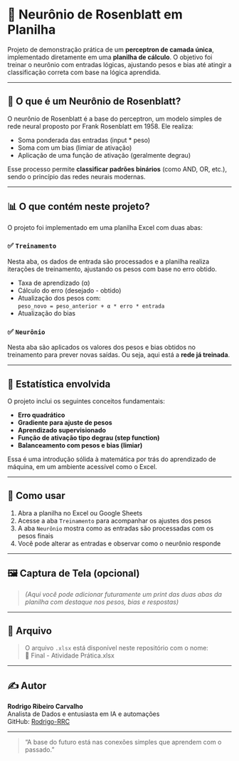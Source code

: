 # 🧠 Neurônio de Rosenblatt em Planilha

Projeto de demonstração prática de um **perceptron de camada única**, implementado diretamente em uma **planilha de cálculo**. O objetivo foi treinar o neurônio com entradas lógicas, ajustando pesos e bias até atingir a classificação correta com base na lógica aprendida.

---

## 📌 O que é um Neurônio de Rosenblatt?

O neurônio de Rosenblatt é a base do perceptron, um modelo simples de rede neural proposto por Frank Rosenblatt em 1958. Ele realiza:

- Soma ponderada das entradas (input * peso)
- Soma com um bias (limiar de ativação)
- Aplicação de uma função de ativação (geralmente degrau)

Esse processo permite **classificar padrões binários** (como AND, OR, etc.), sendo o princípio das redes neurais modernas.

---

## 📊 O que contém neste projeto?

O projeto foi implementado em uma planilha Excel com duas abas:

### ✅ `Treinamento`
Nesta aba, os dados de entrada são processados e a planilha realiza iterações de treinamento, ajustando os pesos com base no erro obtido.

- Taxa de aprendizado (α)
- Cálculo do erro (desejado - obtido)
- Atualização dos pesos com:  
  `peso_novo = peso_anterior + α * erro * entrada`
- Atualização do bias

### ✅ `Neurônio`
Nesta aba são aplicados os valores dos pesos e bias obtidos no treinamento para prever novas saídas. Ou seja, aqui está a **rede já treinada**.

---

## 🧮 Estatística envolvida

O projeto inclui os seguintes conceitos fundamentais:

- **Erro quadrático**
- **Gradiente para ajuste de pesos**
- **Aprendizado supervisionado**
- **Função de ativação tipo degrau (step function)**
- **Balanceamento com pesos e bias (limiar)**

Essa é uma introdução sólida à matemática por trás do aprendizado de máquina, em um ambiente acessível como o Excel.

---

## 🚀 Como usar

1. Abra a planilha no Excel ou Google Sheets
2. Acesse a aba `Treinamento` para acompanhar os ajustes dos pesos
3. A aba `Neurônio` mostra como as entradas são processadas com os pesos finais
4. Você pode alterar as entradas e observar como o neurônio responde

---

## 🖼️ Captura de Tela (opcional)

> *(Aqui você pode adicionar futuramente um print das duas abas da planilha com destaque nos pesos, bias e respostas)*

---

## 📁 Arquivo

> O arquivo `.xlsx` está disponível neste repositório com o nome:  
📄 Final - Atividade Prática.xlsx

---

## ✍️ Autor

**Rodrigo Ribeiro Carvalho**  
Analista de Dados e entusiasta em IA e automações  
GitHub: [Rodrigo-RRC](https://github.com/Rodrigo-RRC)

---

> “A base do futuro está nas conexões simples que aprendem com o passado.”
